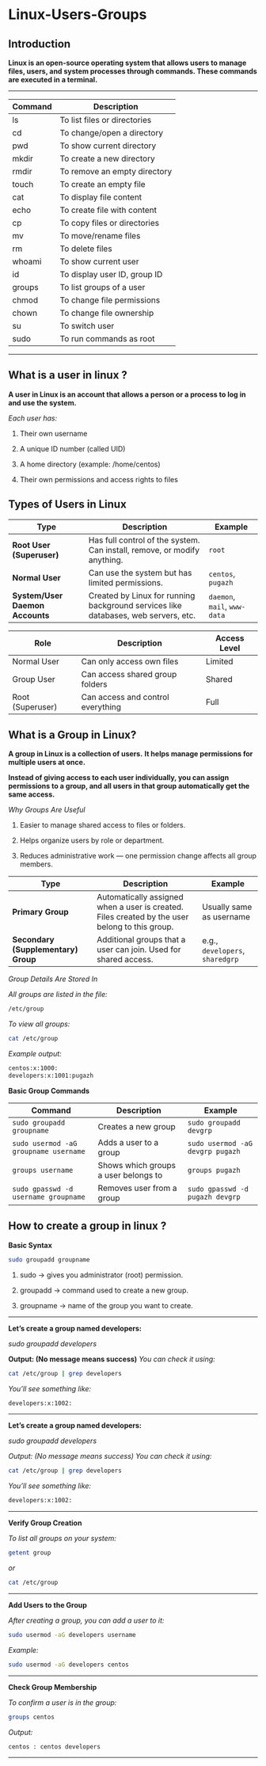 # Linux-Users-Groups

## Introduction
**Linux is an open-source operating system that allows users to manage files, users, and system processes through commands. These commands are executed in a terminal.**

---------------------------------------------
| Command      | Description                 |
|-------------|-----------------------------|
| ls          | To list files or directories|
| cd          | To change/open a directory  |
| pwd         | To show current directory   |
| mkdir       | To create a new directory   |
| rmdir       | To remove an empty directory|
| touch       | To create an empty file     |
| cat         | To display file content     |
| echo        | To create file with content |
| cp          | To copy files or directories|
| mv          | To move/rename files        |
| rm          | To delete files             |
| whoami      | To show current user        |
| id          | To display user ID, group ID|
| groups      | To list groups of a user    |
| chmod       | To change file permissions  |
| chown       | To change file ownership    |
| su          | To switch user              |
| sudo        | To run commands as root     |
---------------------------------------------

## What is a user in linux ?

**A user in Linux is an account that allows a person or a process to log in and use the system.**

*Each user has:*

1. Their own username

2. A unique ID number (called UID)

3. A home directory (example: /home/centos)

4. Their own permissions and access rights to files

## Types of Users in Linux

| Type                            | Description                                                                        | Example                      |
| ------------------------------- | ---------------------------------------------------------------------------------- | ---------------------------- |
| **Root User (Superuser)**       | Has full control of the system. Can install, remove, or modify anything.           | `root`                       |
| **Normal User**                 | Can use the system but has limited permissions.                                    | `centos`, `pugazh`           |
| **System/User Daemon Accounts** | Created by Linux for running background services like databases, web servers, etc. | `daemon`, `mail`, `www-data` |

| Role             | Description                       | Access Level |
| ---------------- | --------------------------------- | ------------ |
| Normal User      | Can only access own files         | Limited      |
| Group User       | Can access shared group folders   | Shared       |
| Root (Superuser) | Can access and control everything | Full         |


## What is a Group in Linux?

**A group in Linux is a collection of users.**
**It helps manage permissions for multiple users at once.**

**Instead of giving access to each user individually, you can assign permissions to a group, and all users in that group automatically get the same access.**

*Why Groups Are Useful*

1. Easier to manage shared access to files or folders.

2. Helps organize users by role or department.

3. Reduces administrative work — one permission change affects all group members.

| Type                                | Description                                                                                    | Example                         |
| ----------------------------------- | ---------------------------------------------------------------------------------------------- | ------------------------------- |
| **Primary Group**                   | Automatically assigned when a user is created. Files created by the user belong to this group. | Usually same as username        |
| **Secondary (Supplementary) Group** | Additional groups that a user can join. Used for shared access.                                | e.g., `developers`, `sharedgrp` |

*Group Details Are Stored In*

*All groups are listed in the file:*

```sh
/etc/group
```

*To view all groups:*

```sh 
cat /etc/group
```


*Example output:*
```sh
centos:x:1000:
developers:x:1001:pugazh
```

**Basic Group Commands**

| Command                               | Description                          | Example                          |
| ------------------------------------- | ------------------------------------ | -------------------------------- |
| `sudo groupadd groupname`             | Creates a new group                  | `sudo groupadd devgrp`           |
| `sudo usermod -aG groupname username` | Adds a user to a group               | `sudo usermod -aG devgrp pugazh` |
| `groups username`                     | Shows which groups a user belongs to | `groups pugazh`                  |
| `sudo gpasswd -d username groupname`  | Removes user from a group            | `sudo gpasswd -d pugazh devgrp`  |

## How to create a group in linux ?

**Basic Syntax**
```sh
sudo groupadd groupname
```

1. sudo → gives you administrator (root) permission.

2. groupadd → command used to create a new group.

3. groupname → name of the group you want to create.

---
**Let’s create a group named developers:**

*sudo groupadd developers*


**Output: (No message means success)**
*You can check it using:*
```sh
cat /etc/group | grep developers
```

*You’ll see something like:*
```sh
developers:x:1002:
```
---
**Let’s create a group named developers:**

*sudo groupadd developers*


*Output: (No message means success)*
*You can check it using:*
```sh
cat /etc/group | grep developers
```

*You’ll see something like:*
```sh
developers:x:1002:
```

---
**Verify Group Creation**

*To list all groups on your system:*
```sh
getent group
```

*or*
```sh
cat /etc/group
```

---
**Add Users to the Group**

*After creating a group, you can add a user to it:*
```sh
sudo usermod -aG developers username
```

*Example:*
```sh
sudo usermod -aG developers centos
```

---
**Check Group Membership**

*To confirm a user is in the group:*
```sh
groups centos
```

*Output:*
```sh
centos : centos developers
```

---

